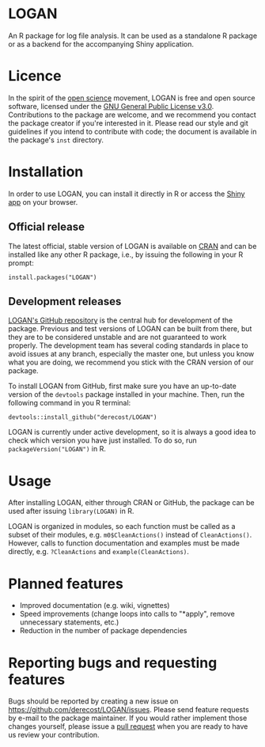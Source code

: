 # LOGAN

An R package for log file analysis. It can be used as a standalone R package or as a backend for the accompanying Shiny application.

# Licence

In the spirit of the [open science](https://openscience.com) movement, LOGAN is free and open source software, licensed under the [GNU General Public License v3.0](https://www.gnu.org/licenses/gpl-3.0.en.html). Contributions to the package are welcome, and we recommend you contact the package creator if you're interested in it. Please read our style and git guidelines if you intend to contribute with code; the document is available in the package's `inst` directory.

# Installation

In order to use LOGAN, you can install it directly in R or access the [Shiny app](https://loganpackage.shinyapps.io/shiny/) on your browser.

## Official release

The latest official, stable version of LOGAN is available on [CRAN](https://cran.r-project.org) and can be installed like any other R package, i.e., by issuing the following in your R prompt:

```
install.packages("LOGAN")
```

## Development releases

[LOGAN's GitHub repository](https://github.com/derecost/LOGAN/) is the central hub for development of the package. Previous and test versions of LOGAN can be built from there, but they are to be considered unstable and are not guaranteed to work properly. The development team has several coding standards in place to avoid issues at any branch, especially the master one, but unless you know what you are doing, we recommend you stick with the CRAN version of our package.

To install LOGAN from GitHub, first make sure you have an up-to-date version of the `devtools` package installed in your machine. Then, run the following command in you R terminal:

```
devtools::install_github("derecost/LOGAN")
```

LOGAN is currently under active development, so it is always a good idea to check which version you have just installed. To do so, run `packageVersion("LOGAN")` in R.

# Usage

After installing LOGAN, either through CRAN or GitHub, the package can be used after issuing `library(LOGAN)` in R.

LOGAN is organized in modules, so each function must be called as a subset of
their modules, e.g. `m0$CleanActions()` instead of `CleanActions()`. However, 
calls to function documentation and examples must be made directly, e.g.
`?CleanActions` and `example(CleanActions)`.

# Planned features

- Improved documentation (e.g. wiki, vignettes)
- Speed improvements (change loops into calls to "*apply", remove unnecessary statements, etc.)
- Reduction in the number of package dependencies

# Reporting bugs and requesting features

Bugs should be reported by creating a new issue on https://github.com/derecost/LOGAN/issues. Please send feature requests by e-mail to the package maintainer. If you would rather implement those changes yourself, please issue a [pull request](https://github.com/derecost/LOGAN/pulls) when you are ready to have us review your contribution.